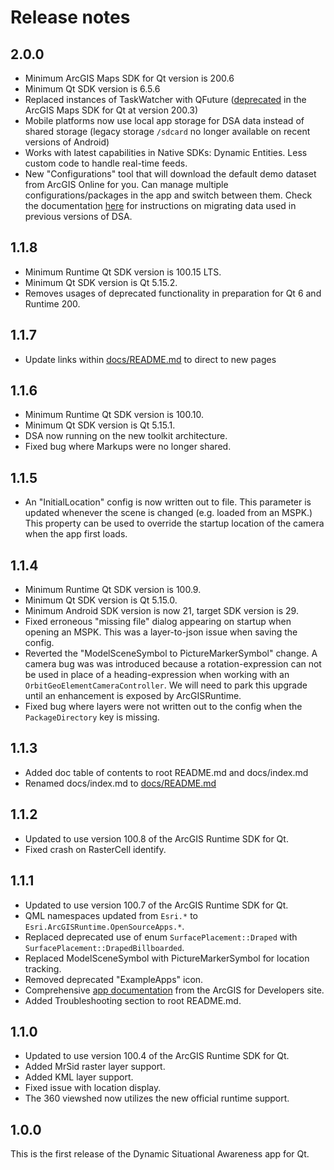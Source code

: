 # Release notes

## 2.0.0

- Minimum ArcGIS Maps SDK for Qt version is 200.6
- Minimum Qt SDK version is 6.5.6
- Replaced instances of TaskWatcher with QFuture ([deprecated](https://developers.arcgis.com/qt/release-notes/prior-releases/release-notes-for-200-3/#deprecations) in the ArcGIS Maps SDK for Qt at version 200.3)
- Mobile platforms now use local app storage for DSA data instead of shared storage (legacy storage `/sdcard` no longer available on recent versions of Android)
- Works with latest capabilities in Native SDKs: Dynamic Entities. Less custom code to handle real-time feeds.
- New "Configurations" tool that will download the default demo dataset from ArcGIS Online for you. Can manage multiple configurations/packages in the app and switch between them. Check the documentation [here](/docs/DataManagement.md) for instructions on migrating data used in previous versions of DSA.

## 1.1.8

- Minimum Runtime Qt SDK version is 100.15 LTS.
- Minimum Qt SDK version is Qt 5.15.2.
- Removes usages of deprecated functionality in preparation for Qt 6 and Runtime 200.

## 1.1.7

- Update links within [docs/README.md](/docs/README.md) to direct to new pages

## 1.1.6

- Minimum Runtime Qt SDK version is 100.10.
- Minimum Qt SDK version is Qt 5.15.1.
- DSA now running on the new toolkit architecture.
- Fixed bug where Markups were no longer shared.

## 1.1.5

- An "InitialLocation" config is now written out to file. This parameter is updated whenever the scene is changed (e.g. loaded from an MSPK.) This property can be used to override the startup location of the camera when the app first loads. 

## 1.1.4

- Minimum Runtime Qt SDK version is 100.9.
- Minimum Qt SDK version is Qt 5.15.0.
- Minimum Android SDK version is now 21, target SDK version is 29.
- Fixed erroneous "missing file" dialog appearing on startup when opening an MSPK. This was a layer-to-json issue when saving the config.
- Reverted the "ModelSceneSymbol to PictureMarkerSymbol" change. A camera bug was was introduced because a rotation-expression can not be used in place of a heading-expression when working with an `OrbitGeoElementCameraController`. We will need to park this upgrade until an enhancement is exposed by ArcGISRuntime.
- Fixed bug where layers were not written out to the config when the `PackageDirectory` key is missing.

## 1.1.3

- Added doc table of contents to root README.md and docs/index.md
- Renamed docs/index.md to [docs/README.md](/docs/README.md)

## 1.1.2

- Updated to use version 100.8 of the ArcGIS Runtime SDK for Qt.
- Fixed crash on RasterCell identify.

## 1.1.1

- Updated to use version 100.7 of the ArcGIS Runtime SDK for Qt.
- QML namespaces updated from `Esri.*` to `Esri.ArcGISRuntime.OpenSourceApps.*`.
- Replaced deprecated use of enum `SurfacePlacement::Draped` with `SurfacePlacement::DrapedBillboarded`.
- Replaced ModelSceneSymbol with PictureMarkerSymbol for location tracking.
- Removed deprecated "ExampleApps" icon.
- Comprehensive [app documentation](/docs/README.md) from the ArcGIS for Developers site.
- Added Troubleshooting section to root README.md.

## 1.1.0

- Updated to use version 100.4 of the ArcGIS Runtime SDK for Qt.
- Added MrSid raster layer support.
- Added KML layer support.
- Fixed issue with location display.
- The 360 viewshed now utilizes the new official runtime support.

## 1.0.0

This is the first release of the Dynamic Situational Awareness app for Qt.
